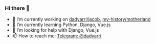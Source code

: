 ### Hi there 👋

- 🔭 I’m currently working on [dadyarri/jacob](https://github.com/dadyarri/jacob), [my-history/motherland](https://github.com/my-history/motherland)
- 🌱 I’m currently learning Python, Django, Vue.js
- 🤔 I’m looking for help with Django, Vue.js
- 📫 How to reach me: [Telegram: @dadyarri](https://t.me/dadyarri)
